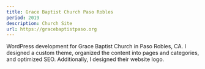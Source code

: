 ```yaml
---
title: Grace Baptist Church Paso Robles
period: 2019
description: Church Site
url: https://gracebaptistpaso.org
---
```


WordPress development for Grace Baptist Church in Paso Robles, CA. I designed a custom theme, organized the content into pages and categories, and optimized SEO. Additionally, I designed their website logo.

